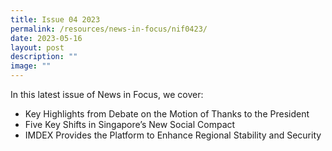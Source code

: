 ```yaml
---
title: Issue 04 2023
permalink: /resources/news-in-focus/nif0423/
date: 2023-05-16
layout: post
description: ""
image: ""
---
```

In this latest issue of News in Focus, we cover:
* Key Highlights from Debate on the Motion of Thanks to the President
* Five Key Shifts in Singapore’s New Social Compact
* IMDEX Provides the Platform to Enhance Regional Stability and Security

